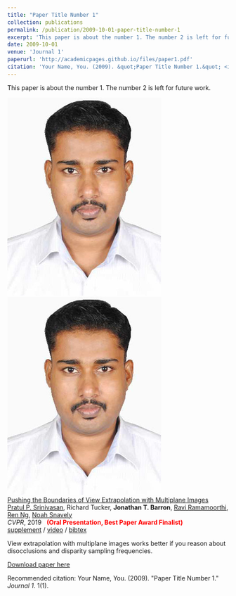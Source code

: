 ```yaml
---
title: "Paper Title Number 1"
collection: publications
permalink: /publication/2009-10-01-paper-title-number-1
excerpt: 'This paper is about the number 1. The number 2 is left for future work.'
date: 2009-10-01
venue: 'Journal 1'
paperurl: 'http://academicpages.github.io/files/paper1.pdf'
citation: 'Your Name, You. (2009). &quot;Paper Title Number 1.&quot; <i>Journal 1</i>. 1(1).'
---
```

This paper is about the number 1. The number 2 is left for future work.
<tr onmouseout="mpi_stop()" onmouseover="mpi_start()">
            <td style="padding:20px;width:25%;vertical-align:middle">
              <div class="one">
                <div class="two" id='mpi_image'><img src='/../images/Mahesh_ons.jpg'></div>
                <img src='/../images/Mahesh_ons.jpg'>
              </div>
              <script type="text/javascript">
                function mpi_start() {
                  document.getElementById('mpi_image').style.opacity = "1";
                }
                function mpi_stop() {
                  document.getElementById('mpi_image').style.opacity = "0";
                }
                mpi_stop()
              </script>
            </td>
            <td style="padding:20px;width:75%;vertical-align:middle">
              <a href="https://drive.google.com/file/d/1TU5L6fnt4Kd49IUOU7aNxor5NIgdHuNG/view?usp=sharing">
                <papertitle>Pushing the Boundaries of View Extrapolation with Multiplane Images</papertitle>
              </a>
              <br>
              <a href="https://people.eecs.berkeley.edu/~pratul/">Pratul P. Srinivasan</a>, Richard Tucker,
              <strong>Jonathan T. Barron</strong>,
              <a href="http://cseweb.ucsd.edu/~ravir/">Ravi Ramamoorthi</a>,
              <a href="http://graphics.stanford.edu/~renng/">Ren Ng</a>,
              <a href="https://www.cs.cornell.edu/~snavely/">Noah Snavely</a>
              <br>
              <em>CVPR</em>, 2019 &nbsp <font color="red"><strong>(Oral Presentation, Best Paper Award Finalist)</strong></font>
              <br>
              <a href="https://drive.google.com/file/d/1GUW_n-BAn9Q4VntEA_OTHNJiHO7XfC62/view?usp=sharing">supplement</a> /
              <a href="https://www.youtube.com/watch?v=aJqAaMNL2m4">video</a> /
              <a href="data/SrinivasanCVPR2019.bib">bibtex</a>
              <p></p>
              <p>View extrapolation with multiplane images works better if you reason about disocclusions and disparity sampling frequencies.</p>
            </td>
</tr>

[Download paper here](http://academicpages.github.io/files/paper1.pdf)

Recommended citation: Your Name, You. (2009). "Paper Title Number 1." <i>Journal 1</i>. 1(1).
